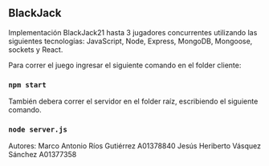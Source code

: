 ## BlackJack

Implementación BlackJack21 hasta 3 jugadores concurrentes utilizando las siguientes tecnologías: JavaScript, Node, Express, MongoDB, Mongoose, sockets y React.

Para correr el juego ingresar el siguiente comando en el folder cliente:

### `npm start`

También debera correr el servidor en el folder raíz, escribiendo el siguiente comando.

### `node server.js`

Autores:
  Marco Antonio Ríos Gutiérrez A01378840
  Jesús Heriberto Vásquez Sánchez A01377358
